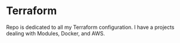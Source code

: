 # Terraform

Repo is dedicated to all my Terraform configuration. I have a projects dealing with Modules, Docker, and AWS.
